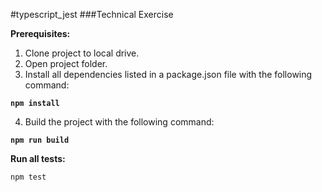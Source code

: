 #typescript_jest
###Technical Exercise

__Prerequisites:__

1. Clone project to local drive.
2. Open project folder. 
3. Install all dependencies listed in a <a>package.json</a> file with the following command: 
<pre><code><b>npm install</b></code></pre>

4. Build the project with the following command:
  <pre><code><b>npm run build</b></code></pre>

__Run all tests:__
```sh
npm test
```

